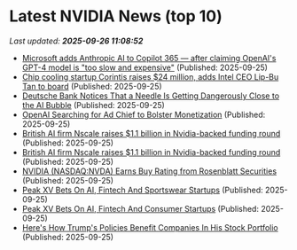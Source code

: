 # Latest NVIDIA News (top 10)
_Last updated: **2025-09-26 11:08:52**_

- [Microsoft adds Anthropic AI to Copilot 365 — after claiming OpenAI's GPT-4 model is "too slow and expensive"](https://www.windowscentral.com/artificial-intelligence/microsoft-copilot/microsoft-adds-anthropic-ai-to-copilot-365) (Published: 2025-09-25)
- [Chip cooling startup Corintis raises $24 million, adds Intel CEO Lip-Bu Tan to board](https://tech.yahoo.com/computing/articles/chip-cooling-startup-corintis-raises-110309280.html) (Published: 2025-09-25)
- [Deutsche Bank Notices That a Needle Is Getting Dangerously Close to the AI Bubble](https://gizmodo.com/deutsche-bank-notices-that-a-needle-is-getting-dangerously-close-to-the-ai-bubble-2000663370) (Published: 2025-09-25)
- [OpenAI Searching for Ad Chief to Bolster Monetization](http://www.pymnts.com/artificial-intelligence-2/2025/openai-searching-for-ad-chief-to-bolster-monetization/) (Published: 2025-09-25)
- [British AI firm Nscale raises $1.1 billion in Nvidia-backed funding round](https://biztoc.com/x/ce781bea3ab6db79) (Published: 2025-09-25)
- [British AI firm Nscale raises $1.1 billion in Nvidia-backed funding round](https://www.cnbc.com/2025/09/25/nvidia-backed-uk-ai-firm-nscale-raises-1point1-billion-funding-round.html) (Published: 2025-09-25)
- [NVIDIA (NASDAQ:NVDA) Earns Buy Rating from Rosenblatt Securities](https://www.etfdailynews.com/2025/09/25/nvidia-nasdaqnvda-earns-buy-rating-from-rosenblatt-securities/) (Published: 2025-09-25)
- [Peak XV Bets On AI, Fintech And Sportswear Startups](https://www.forbes.com/sites/catzxwang/2025/09/25/peak-xv-bets-on-ai-fintech-and-sportswear-startups/) (Published: 2025-09-25)
- [Peak XV Bets On AI, Fintech And Consumer Startups](https://www.forbes.com/sites/catzxwang/2025/09/25/peak-xv-bets-on-ai-fintech-and-consumer-startups/) (Published: 2025-09-25)
- [Here's How Trump's Policies Benefit Companies In His Stock Portfolio](https://www.forbes.com/sites/emilygarcia/2025/09/25/heres-how-trumps-policies-benefit-companies-in-his-stock-portfolio/) (Published: 2025-09-25)
